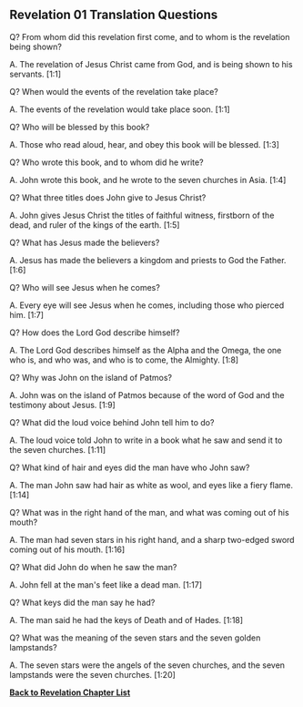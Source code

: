 ## Revelation 01 Translation Questions ##

Q? From whom did this revelation first come, and to whom is the revelation being shown?

A. The revelation of Jesus Christ came from God, and is being shown to his servants. [1:1]

Q? When would the events of the revelation take place?

A. The events of the revelation would take place soon. [1:1]

Q? Who will be blessed by this book?

A. Those who read aloud, hear, and obey this book will be blessed. [1:3]

Q? Who wrote this book, and to whom did he write?

A. John wrote this book, and he wrote to the seven churches in Asia. [1:4]

Q? What three titles does John give to Jesus Christ?

A. John gives Jesus Christ the titles of faithful witness, firstborn of the dead, and ruler of the kings of the earth. [1:5]

Q? What has Jesus made the believers?

A. Jesus has made the believers a kingdom and priests to God the Father. [1:6]

Q? Who will see Jesus when he comes?

A. Every eye will see Jesus when he comes, including those who pierced him. [1:7]

Q? How does the Lord God describe himself?

A. The Lord God describes himself as the Alpha and the Omega, the one who is, and who was, and who is to come, the Almighty. [1:8]

Q? Why was John on the island of Patmos?

A. John was on the island of Patmos because of the word of God and the testimony about Jesus. [1:9]

Q? What did the loud voice behind John tell him to do?

A. The loud voice told John to write in a book what he saw and send it to the seven churches. [1:11]

Q? What kind of hair and eyes did the man have who John saw?

A. The man John saw had hair as white as wool, and eyes like a fiery flame. [1:14]

Q? What was in the right hand of the man, and what was coming out of his mouth?

A. The man had seven stars in his right hand, and a sharp two-edged sword coming out of his mouth. [1:16]

Q? What did John do when he saw the man?

A. John fell at the man's feet like a dead man. [1:17]

Q? What keys did the man say he had?

A. The man said he had the keys of Death and of Hades. [1:18]

Q? What was the meaning of the seven stars and the seven golden lampstands?

A. The seven stars were the angels of the seven churches, and the seven lampstands were the seven churches. [1:20]

__[Back to Revelation Chapter List](./)__

